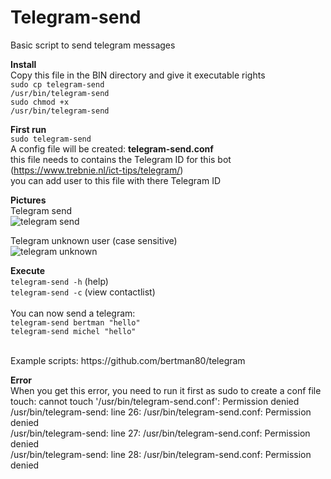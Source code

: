# Telegram-send<br>
Basic script to send telegram messages

**Install**<br>
Copy this file in the BIN directory and give it executable rights<br>
<code>sudo cp telegram-send /usr/bin/telegram-send</code><br>
<code>sudo chmod +x /usr/bin/telegram-send</code>

**First run**<br>
<code>sudo telegram-send</code><br>
A config file will be created: <b>telegram-send.conf</b><br>
this file needs to contains the Telegram ID for this bot (https://www.trebnie.nl/ict-tips/telegram/)<br>
you can add user to this file with there Telegram ID

**Pictures**<br>
Telegram send<br>
<img src="https://trebnie.nl/_github/telegram_send.png" alt="telegram send"><br>

Telegram unknown user (case sensitive)<br>
<img src="https://trebnie.nl/_github/telegram_unknown.png" alt="telegram unknown"><br>

**Execute**<br>
<code>telegram-send -h</code> (help)<br>
<code>telegram-send -c</code> (view contactlist)<br>
<br>
You can now send a telegram:<br>
<code>telegram-send bertman "hello"</code><br>
<code>telegram-send michel "hello"</code><br>

<br>
Example scripts: https://github.com/bertman80/telegram

**Error**<br>
When you get this error, you need to run it first as sudo to create a conf file<br>
touch: cannot touch '/usr/bin/telegram-send.conf': Permission denied<br>
/usr/bin/telegram-send: line 26: /usr/bin/telegram-send.conf: Permission denied<br>
/usr/bin/telegram-send: line 27: /usr/bin/telegram-send.conf: Permission denied<br>
/usr/bin/telegram-send: line 28: /usr/bin/telegram-send.conf: Permission denied<br>
